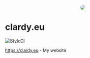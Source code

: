 <p align="center"><img style="border-radius: 200px;" src="https://www.gravatar.com/avatar/febc3d5f662cd665425a91c67e68bedc?s=200" /></p>

# clardy.eu
[![StyleCI](https://github.styleci.io/repos/217633811/shield?branch=master)](https://github.styleci.io/repos/217633811)

https://clardy.eu - My website
